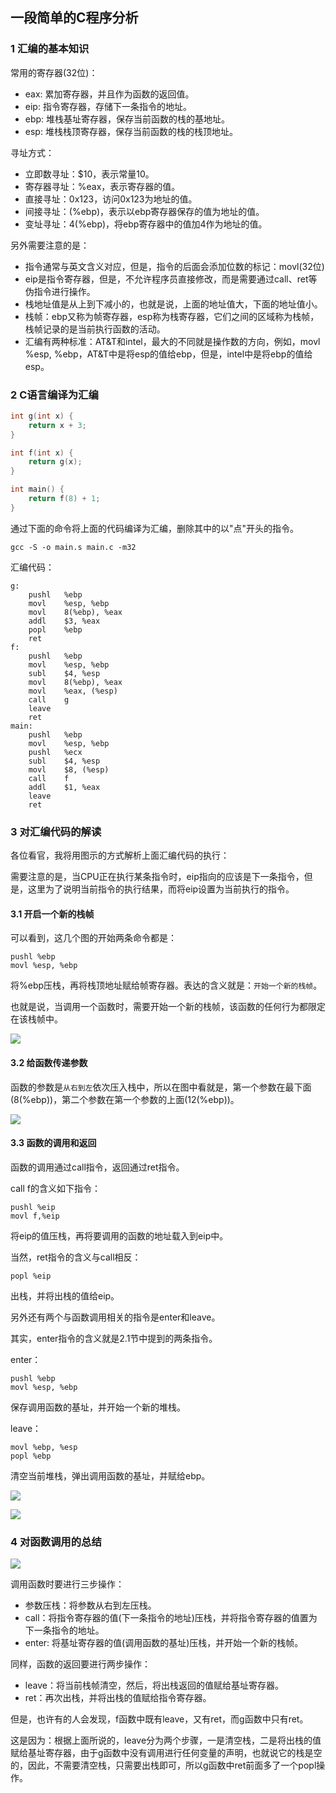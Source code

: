 ## 一段简单的C程序分析

### 1 汇编的基本知识

常用的寄存器(32位)：

* eax: 累加寄存器，并且作为函数的返回值。
* eip: 指令寄存器，存储下一条指令的地址。
* ebp: 堆栈基址寄存器，保存当前函数的栈的基地址。
* esp: 堆栈栈顶寄存器，保存当前函数的栈的栈顶地址。

寻址方式：

* 立即数寻址：$10，表示常量10。
* 寄存器寻址：%eax，表示寄存器的值。
* 直接寻址：0x123，访问0x123为地址的值。
* 间接寻址：(%ebp)，表示以ebp寄存器保存的值为地址的值。
* 变址寻址：4(%ebp)，将ebp寄存器中的值加4作为地址的值。

另外需要注意的是：

* 指令通常与英文含义对应，但是，指令的后面会添加位数的标记：movl(32位)
* eip是指令寄存器，但是，不允许程序员直接修改，而是需要通过call、ret等伪指令进行操作。
* 栈地址值是从上到下减小的，也就是说，上面的地址值大，下面的地址值小。
* 栈帧：ebp又称为帧寄存器，esp称为栈寄存器，它们之间的区域称为栈帧，栈帧记录的是当前执行函数的活动。
* 汇编有两种标准：AT&T和intel，最大的不同就是操作数的方向，例如，movl %esp, %ebp，AT&T中是将esp的值给ebp，但是，intel中是将ebp的值给esp。

### 2 C语言编译为汇编

``` C
int g(int x) {
	return x + 3;
}

int f(int x) {
	return g(x);
}

int main() {
	return f(8) + 1;
}
```

通过下面的命令将上面的代码编译为汇编，删除其中的以"点"开头的指令。

```
gcc -S -o main.s main.c -m32
```

汇编代码：

```
g:
    pushl   %ebp
    movl    %esp, %ebp
    movl    8(%ebp), %eax
    addl    $3, %eax
    popl    %ebp
    ret
f:
    pushl   %ebp
    movl    %esp, %ebp
    subl    $4, %esp
    movl    8(%ebp), %eax
    movl    %eax, (%esp)
    call    g
    leave
    ret
main:
    pushl   %ebp
    movl    %esp, %ebp
    pushl   %ecx
    subl    $4, %esp
    movl    $8, (%esp)
    call    f
    addl    $1, %eax
    leave
    ret
```

### 3 对汇编代码的解读

各位看官，我将用图示的方式解析上面汇编代码的执行：

需要注意的是，当CPU正在执行某条指令时，eip指向的应该是下一条指令，但是，这里为了说明当前指令的执行结果，而将eip设置为当前执行的指令。

#### 3.1 开启一个新的栈帧

可以看到，这几个图的开始两条命令都是：

```
pushl %ebp
movl %esp, %ebp
```

将%ebp压栈，再将栈顶地址赋给帧寄存器。表达的含义就是：`开始一个新的栈帧`。

也就是说，当调用一个函数时，需要开始一个新的栈帧，该函数的任何行为都限定在该栈帧中。

![](https://github.com/luofengmacheng/operating_system/blob/master/pics/pic1.png)

#### 3.2 给函数传递参数

函数的参数是`从右到左`依次压入栈中，所以在图中看就是，第一个参数在最下面(8(%ebp))，第二个参数在第一个参数的上面(12(%ebp))。

![](https://github.com/luofengmacheng/operating_system/blob/master/pics/pic2.png)

#### 3.3 函数的调用和返回

函数的调用通过call指令，返回通过ret指令。

call f的含义如下指令：

```
pushl %eip
movl f,%eip
```

将eip的值压栈，再将要调用的函数的地址载入到eip中。

当然，ret指令的含义与call相反：

```
popl %eip
```

出栈，并将出栈的值给eip。

另外还有两个与函数调用相关的指令是enter和leave。

其实，enter指令的含义就是2.1节中提到的两条指令。

enter：

```
pushl %ebp
movl %esp, %ebp
```

保存调用函数的基址，并开始一个新的堆栈。

leave：

```
movl %ebp, %esp
popl %ebp
```

清空当前堆栈，弹出调用函数的基址，并赋给ebp。

![](https://github.com/luofengmacheng/operating_system/blob/master/pics/pic3.png)

![](https://github.com/luofengmacheng/operating_system/blob/master/pics/pic4.png)

### 4 对函数调用的总结

![](https://github.com/luofengmacheng/operating_system/blob/master/pics/pic5.png)

调用函数时要进行三步操作：

* 参数压栈：将参数从右到左压栈。
* call：将指令寄存器的值(下一条指令的地址)压栈，并将指令寄存器的值置为下一条指令的地址。
* enter: 将基址寄存器的值(调用函数的基址)压栈，并开始一个新的栈帧。

同样，函数的返回要进行两步操作：

* leave：将当前栈帧清空，然后，将出栈返回的值赋给基址寄存器。
* ret：再次出栈，并将出栈的值赋给指令寄存器。

但是，也许有的人会发现，f函数中既有leave，又有ret，而g函数中只有ret。

这是因为：根据上面所说的，leave分为两个步骤，一是清空栈，二是将出栈的值赋给基址寄存器，由于g函数中没有调用进行任何变量的声明，也就说它的栈是空的，因此，不需要清空栈，只需要出栈即可，所以g函数中ret前面多了一个popl操作。